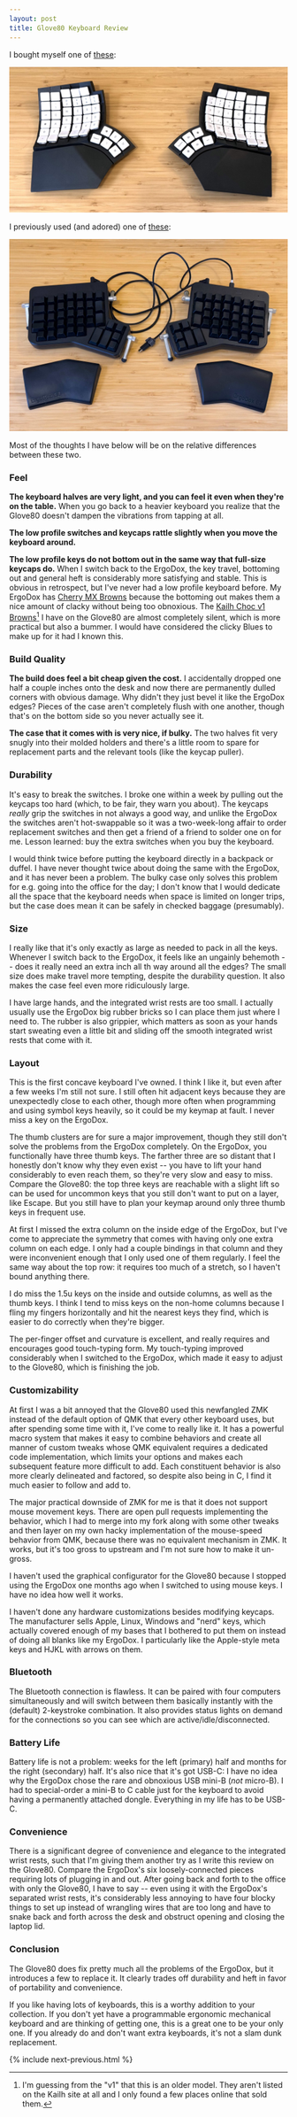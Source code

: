 ```yaml
---
layout: post
title: Glove80 Keyboard Review
---
```


I bought myself one of [these](https://www.moergo.com/):

![Glove80](/assets/glove80/glove80.jpg)

I previously used (and adored) one of [these](https://ergodox-ez.com/):

![ErgoDox](/assets/glove80/ergodox.jpg)

Most of the thoughts I have below will be on the relative differences between these two.

### Feel

**The keyboard halves are very light, and you can feel it even when they're on the table.** When you go back to a heavier keyboard you realize that the Glove80 doesn't dampen the vibrations from tapping at all.

**The low profile switches and keycaps rattle slightly when you move the keyboard around.**

**The low profile keys do not bottom out in the same way that full-size keycaps do.** When I switch back to the ErgoDox, the key travel, bottoming out and general heft is considerably more satisfying and stable. This is obvious in retrospect, but I've never had a low profile keyboard before. My ErgoDox has [Cherry MX Browns](https://www.cherry-world.com/mx2a-brown) because the bottoming out makes them a nice amount of clacky without being too obnoxious. The [Kailh Choc v1 Browns](https://chosfox.com/products/kailh-chocs?variant=42514647646402)[^1] I have on the Glove80 are almost completely silent, which is more practical but also a bummer. I would have considered the clicky Blues to make up for it had I known this.

[^1]: I'm guessing from the "v1" that this is an older model. They aren't listed on the Kailh site at all and I only found a few places online that sold them.

### Build Quality

**The build does feel a bit cheap given the cost.** I accidentally dropped one half a couple inches onto the desk and now there are permanently dulled corners with obvious damage. Why didn't they just bevel it like the ErgoDox edges? Pieces of the case aren't completely flush with one another, though that's on the bottom side so you never actually see it.

**The case that it comes with is very nice, if bulky.** The two halves fit very snugly into their molded holders and there's a little room to spare for replacement parts and the relevant tools (like the keycap puller).

### Durability

It's easy to break the switches. I broke one within a week by pulling out the keycaps too hard (which, to be fair, they warn you about). The keycaps _really_ grip the switches in not always a good way, and unlike the ErgoDox the switches aren't hot-swappable so it was a two-week-long affair to order replacement switches and then get a friend of a friend to solder one on for me. Lesson learned: buy the extra switches when you buy the keyboard.

I would think twice before putting the keyboard directly in a backpack or duffel. I have never thought twice about doing the same with the ErgoDox, and it has never been a problem. The bulky case only solves this problem for e.g. going into the office for the day; I don't know that I would dedicate all the space that the keyboard needs when space is limited on longer trips, but the case does mean it can be safely in checked baggage (presumably).

### Size

I really like that it's only exactly as large as needed to pack in all the keys. Whenever I switch back to the ErgoDox, it feels like an ungainly behemoth -- does it really need an extra inch all th way around all the edges? The small size does make travel more tempting, despite the durability question. It also makes the case feel even more ridiculously large.

I have large hands, and the integrated wrist rests are too small. I actually usually use the ErgoDox big rubber bricks so I can place them just where I need to. The rubber is also grippier, which matters as soon as your hands start sweating even a little bit and sliding off the smooth integrated wrist rests that come with it.

### Layout

This is the first concave keyboard I've owned. I think I like it, but even after a few weeks I'm still not sure. I still often hit adjacent keys because they are unexpectedly close to each other, though more often when programming and using symbol keys heavily, so it could be my keymap at fault. I never miss a key on the ErgoDox.

The thumb clusters are for sure a major improvement, though they still don't solve the problems from the ErgoDox completely. On the ErgoDox, you functionally have three thumb keys. The farther three are so distant that I honestly don't know why they even exist -- you have to lift your hand considerably to even reach them, so they're very slow and easy to miss. Compare the Glove80: the top three keys are reachable with a slight lift so can be used for uncommon keys that you still don't want to put on a layer, like Escape. But you still have to plan your keymap around only three thumb keys in frequent use.

At first I missed the extra column on the inside edge of the ErgoDox, but I've come to appreciate the symmetry that comes with having only one extra column on each edge. I only had a couple bindings in that column and they were inconvenient enough that I only used one of them regularly. I feel the same way about the top row: it requires too much of a stretch, so I haven't bound anything there.

I do miss the 1.5u keys on the inside and outside columns, as well as the thumb keys. I think I tend to miss keys on the non-home columns because I fling my fingers horizontally and hit the nearest keys they find, which is easier to do correctly when they're bigger.

The per-finger offset and curvature is excellent, and really requires and encourages good touch-typing form. My touch-typing improved considerably when I switched to the ErgoDox, which made it easy to adjust to the Glove80, which is finishing the job.

### Customizability

At first I was a bit annoyed that the Glove80 used this newfangled ZMK instead of the default option of QMK that every other keyboard uses, but after spending some time with it, I've come to really like it. It has a powerful macro system that makes it easy to combine behaviors and create all manner of custom tweaks whose QMK equivalent requires a dedicated code implementation, which limits your options and makes each subsequent feature more difficult to add. Each constituent behavior is also more clearly delineated and factored, so despite also being in C, I find it much easier to follow and add to.

The major practical downside of ZMK for me is that it does not support mouse movement keys. There are open pull requests implementing the behavior, which I had to merge into my fork along with some other tweaks and then layer on my own hacky implementation of the mouse-speed behavior from QMK, because there was no equivalent mechanism in ZMK. It works, but it's too gross to upstream and I'm not sure how to make it un-gross.

I haven't used the graphical configurator for the Glove80 because I stopped using the ErgoDox one months ago when I switched to using mouse keys. I have no idea how well it works.

I haven't done any hardware customizations besides modifying keycaps. The manufacturer sells Apple, Linux, Windows and "nerd" keys, which actually covered enough of my bases that I bothered to put them on instead of doing all blanks like my ErgoDox. I particularly like the Apple-style meta keys and HJKL with arrows on them.

### Bluetooth

The Bluetooth connection is flawless. It can be paired with four computers simultaneously and will switch between them basically instantly with the (default) 2-keystroke combination. It also provides status lights on demand for the connections so you can see which are active/idle/disconnected.

### Battery Life

Battery life is not a problem: weeks for the left (primary) half and months for the right (secondary) half. It's also nice that it's got USB-C: I have no idea why the ErgoDox chose the rare and obnoxious USB mini-B (_not_ micro-B). I had to special-order a mini-B to C cable just for the keyboard to avoid having a permanently attached dongle. Everything in my life has to be USB-C.

### Convenience

There is a significant degree of convenience and elegance to the integrated wrist rests, such that I'm giving them another try as I write this review on the Glove80. Compare the ErgoDox's six loosely-connected pieces requiring lots of plugging in and out. After going back and forth to the office with only the Glove80, I have to say -- even using it with the ErgoDox's separated wrist rests, it's considerably less annoying to have four blocky things to set up instead of wrangling wires that are too long and have to snake back and forth across the desk and obstruct opening and closing the laptop lid.

### Conclusion

The Glove80 does fix pretty much all the problems of the ErgoDox, but it introduces a few to replace it. It clearly trades off durability and heft in favor of portability and convenience.

If you like having lots of keyboards, this is a worthy addition to your collection. If you don't yet have a programmable ergonomic mechanical keyboard and are thinking of getting one, this is a great one to be your only one. If you already do and don't want extra keyboards, it's not a slam dunk replacement.

{% include next-previous.html %}
